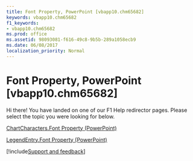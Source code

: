 ```yaml
---
title: Font Property, PowerPoint [vbapp10.chm65682]
keywords: vbapp10.chm65682
f1_keywords:
- vbapp10.chm65682
ms.prod: office
ms.assetid: 98093081-f616-49c8-9b5b-289a1058ecb9
ms.date: 06/08/2017
localization_priority: Normal
---
```



# Font Property, PowerPoint [vbapp10.chm65682]

Hi there! You have landed on one of our F1 Help redirector pages. Please select the topic you were looking for below.

[ChartCharacters.Font Property (PowerPoint)](https://msdn.microsoft.com/library/12028e1a-9aa6-342e-dbf0-87962a50da17%28Office.15%29.aspx)

[LegendEntry.Font Property (PowerPoint)](https://msdn.microsoft.com/library/ef4051e3-3332-730a-eb30-d52795a0c7d6%28Office.15%29.aspx)

[!include[Support and feedback](~/includes/feedback-boilerplate.md)]